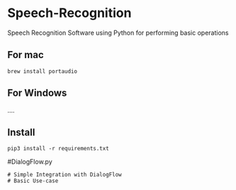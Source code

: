 # Speech-Recognition
Speech Recognition Software using Python for performing basic operations


## For mac

```
brew install portaudio 
```

## For Windows

....


## Install
```
pip3 install -r requirements.txt
```

#DialogFlow.py
```
# Simple Integration with DialogFlow
# Basic Use-case
```
